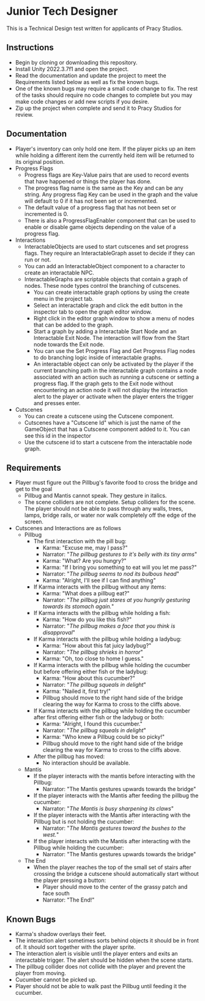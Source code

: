 # Junior Tech Designer
This is a Technical Design test written for applicants of Pracy Studios.

## Instructions
- Begin by cloning or downloading this repository. <br/>
- Install Unity 2022.3.7f1 and open the project. <br/>
- Read the documentation and update the project to meet the Requirements listed below as well as fix the known bugs. </brn>
- One of the known bugs may require a small code change to fix. The rest of the tasks should require no code changes to complete but you may make code changes or add new scripts if you desire. <br/>
- Zip up the project when complete and send it to Pracy Studios for review. <br/>

## Documentation
 - Player's inventory can only hold one item. If the player picks up an item while holding a different item the currently held item will be returned to its original position.
 - Progress Flags
   - Progress flags are Key-Value pairs that are used to record events that have happened or things the player has done.
   - The progress flag name is the same as the Key and can be any string. Any progress flag Key can be used in the graph and the value will default to 0 if it has not been set or incremented.
   - The default value of a progress flag that has not been set or incremented is 0.
   - There is also a ProgressFlagEnabler component that can be used to enable or disable game objects depending on the value of a progress flag.
 - Interactions
 	- InteractableObjects are used to start cutscenes and set progress flags. They require an InteractableGraph asset to decide if they can run or not.
   - You can add an InteractableObject component to a character to create an interactable NPC.
 	- InteractableGraphs are scriptable objects that contain a graph of nodes. These node types control the branching of cutscenes.
 		- You can create interactable graph options by using the create menu in the project tab.
 		- Select an interactable graph and click the edit button in the inspector tab to open the graph editor window.
 		- Right click in the editor graph window to show a menu of nodes that can be added to the graph.
 		- Start a graph by adding a Interactable Start Node and an Interactable Exit Node. The interaction will flow from the Start node towards the Exit node.
 		- You can use the Set Progress Flag and Get Progress Flag nodes to do branching logic inside of interactable graphs.
 		- An interactable object can only be activated by the player if the current branching path in the interactable graph contains a node associated with an action such as running a cutscene or setting a progress flag. If the graph gets to the Exit node without encountering an action node it will not display the interaction alert to the player or activate when the player enters the trigger and presses enter.
 - Cutscenes
 	- You can create a cutscene using the Cutscene component.
 	- Cutscenes have a "Cutscene Id" which is just the name of the GameObject that has a Cutscene component added to it. You can see this id in the inspector
 	- Use the cutscene id to start a cutscene from the interactable node graph.

## Requirements
 - Player must figure out the Pillbug's favorite food to cross the bridge and get to the goal
 	- Pillbug and Mantis cannot speak. They gesture in italics.
 	- The scene colliders are not complete. Setup colliders for the scene. The player should not be able to pass through any walls, trees, lamps, bridge rails, or water nor walk completely off the edge of the screen.
  - Cutscenes and Interactions are as follows
 	  - Pillbug
   		- The first interaction with the pill bug:
   			- Karma: "Excuse me, may I pass?"
   			- Narrator: "*The pillbug gestures to it's belly with its tiny arms*"
   			- Karma: "What? Are you hungry?"
   			- Karma: "If I bring you something to eat will you let me pass?"
   			- Narrator: "*The pillbug seems to nod its bulbous head*"
   			- Karma: "Alright, I'll see if I can find anything"
   		- If Karma interacts with the pillbug without any items:
   			- Karma: "What does a pillbug eat?"
   			- Narrator: "*The pillbug just stares at you hungrily gesturing towards its stomach again.*"
   		- If Karma interacts with the pillbug while holding a fish:
   			- Karma: "How do you like this fish?"
   			- Narrator: "*The pillbug makes a face that you think is disapproval*"
   		- If Karma interacts with the pillbug while holding a ladybug:
   			- Karma: "How about this fat juicy ladybug?"
   			- Narrator: "*The pillbug shrieks in horror*"
   			- Karma: "Oh, too close to home I guess."
   		- If Karma interacts with the pillbug while holding the cucumber but before offering either fish or the ladybug:
   			- Karma: "How about this cucumber?"
   			- Narrator: "*The pillbug squeals in delight*"
   			- Karma: "Nailed it, first try!"
   			- Pillbug should move to the right hand side of the bridge clearing the way for Karma to cross to the cliffs above.
   		- If Karma interacts with the pillbug while holding the cucumber after first offering either fish or the ladybug or both:
   			- Karma: "Alright, I found this cucumber."
   			- Narrator: "*The pillbug squeals in delight*"
   			- Karma: "Who knew a Pillbug could be so picky!"
   			 - Pillbug should move to the right hand side of the bridge clearing the way for Karma to cross to the cliffs above.
   		- After the pillbug has moved:
          - No interaction should be available.
   	- Mantis
   		- If the player interacts with the mantis before interacting with the Pillbug:
   		  - Narrator: "The Mantis gestures upwards towards the bridge"
   		- If the player interacts with the Mantis after feeding the pillbug the cucumber:
   		  - Narrator: "*The Mantis is busy sharpening its claws*"
   		- If the player interacts with the Mantis after interacting with the Pillbug but is not holding the cucumber:
   		  - Narrator: "*The Mantis gestures toward the bushes to the west.*"
   		- If the player interacts with the Mantis after interacting with the Pillbug while holding the cucumber:
   		  - Narrator: "The Mantis gestures upwards towards the bridge"
   	- The End
   		- When the player reaches the top of the small set of stairs after crossing the bridge a cutscene should automatically start without the player pressing a button:
   			- Player should move to the center of the grassy patch and face south
   			- Narrator: "The End!"

## Known Bugs
 - Karma's shadow overlays their feet.
 - The interaction alert sometimes sorts behind objects it should be in front of. It should sort together with the player sprite.
 - The interaction alert is visible until the player enters and exits an interactable trigger. The alert should be hidden when the scene starts.
 - The pillbug collider does not collide with the player and prevent the player from moving.
 - Cucumber cannot be picked up.
 - Player should not be able to walk past the Pillbug until feeding it the cucumber.
